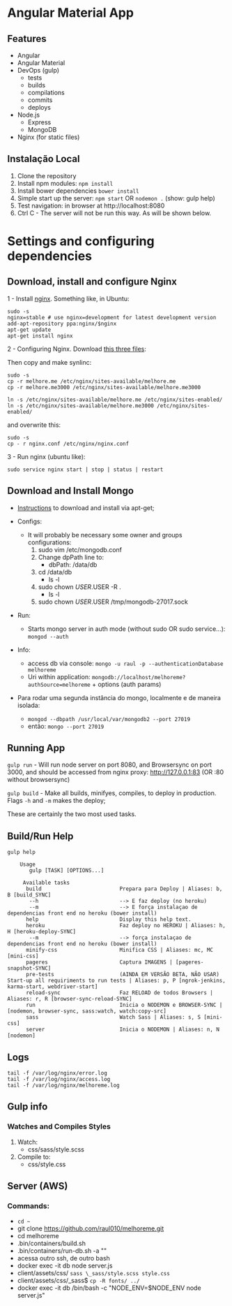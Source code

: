 # Angular Material App

## Features
* Angular
* Angular Material
* DevOps (gulp)
    * tests
    * builds
    * compilations
    * commits
    * deploys
* Node.js
    * Express
    * MongoDB
* Nginx (for static files)


## Instalação Local
1. Clone the repository
2. Install npm modules: `npm install`
3. Install bower dependencies `bower install`
4. Simple start up the server: `npm start` OR  `nodemon .` (show: gulp help)
5. Test navigation: in browser at http://localhost:8080
6. Ctrl C - The server will not be run this way. As will be shown below.

# Settings and configuring dependencies

## Download, install and configure Nginx

1 - Install [nginx](https://www.nginx.com/resources/wiki/start/topics/tutorials/install/). Something like, in Ubuntu:

    sudo -s
    nginx=stable # use nginx=development for latest development version
    add-apt-repository ppa:nginx/$nginx
    apt-get update
    apt-get install nginx

2 - Configuring Nginx. Download [this three files](https://drive.google.com/open?id=0B7xj8KJbuS8vSXV0MVY0eUlkU0k):

Then copy and make synlinc:
    
    sudo -s
    cp -r melhore.me /etc/nginx/sites-available/melhore.me
    cp -r melhore.me3000 /etc/nginx/sites-available/melhore.me3000
    
    ln -s /etc/nginx/sites-available/melhore.me /etc/nginx/sites-enabled/
    ln -s /etc/nginx/sites-available/melhore.me3000 /etc/nginx/sites-enabled/

and overwrite this:
    
    sudo -s
    cp - r nginx.conf /etc/nginx/nginx.conf
    
3 - Run nginx (ubuntu like):
    
    sudo service nginx start | stop | status | restart
    

## Download and Install Mongo

* [Instructions](https://docs.mongodb.org/manual/tutorial/install-mongodb-on-ubuntu/) to download and install via apt-get;
* Configs:
    * It will probably be necessary some owner and groups configurations:
        1. sudo vim /etc/mongodb.conf
        2. Change dpPath line to:
            * dbPath: /data/db
        3. cd /data/db
            * ls -l
        4. sudo chown $USER.$USER -R .
            * ls -l
        5. sudo chown $USER.$USER /tmp/mongodb-27017.sock
* Run:
    * Starts mongo server in auth mode (without sudo OR sudo service...): `mongod --auth`
    
* Info:
    * access db via console: `mongo -u raul -p --authenticationDatabase melhoreme`
    * Uri within application: `mongodb://localhost/melhoreme?authSource=melhoreme` + options  (auth params)

* Para rodar uma segunda instância do mongo, localmente e de maneira isolada:
    * `mongod --dbpath /usr/local/var/mongodb2 --port 27019`
    * então: `mongo --port 27019`

## Running App

`gulp run` - Will run node server on port 8080, and Browsersync on port 3000, and should be accessed from nginx proxy: http://127.0.0.1:83 (OR :80 without browsersync)

`gulp build` - Make all builds, minifyes, compiles, to deploy in production. Flags `-h` and `-m` makes the deploy;

These are certainly the two most used tasks.

## Build/Run Help
`gulp help`

        Usage
           gulp [TASK] [OPTIONS...]
         
         Available tasks
          build                         Prepara para Deploy | Aliases: b, B [build_SYNC] 
           --h                          --> E faz deploy (no heroku) 
           --m                          --> E força instalaçao de dependencias front end no heroku (bower install)
          help                          Display this help text.
          heroku                        Faz deploy no HEROKU | Aliases: h, H [heroku-deploy-SYNC] 
           --m                          --> força instalaçao de dependencias front end no heroku (bower install)
          minify-css                    Minifica CSS | Aliases: mc, MC [mini-css]
          pageres                       Captura IMAGENS | [pageres-snapshot-SYNC]
          pre-tests                     (AINDA EM VERSÃO BETA, NÃO USAR) Start-up all requiriments to run tests | Aliases: p, P [ngrok-jenkins, karma-start, webdriver-start]
          reload-sync                   Faz RELOAD de todos Browsers | Aliases: r, R [browser-sync-reload-SYNC]
          run                           Inicia o NODEMON e BROWSER-SYNC | [nodemon, browser-sync, sass:watch, watch:copy-src]
          sass                          Watch Sass | Aliases: s, S [mini-css]
          server                        Inicia o NODEMON | Aliases: n, N [nodemon]

## Logs

    tail -f /var/log/nginx/error.log
    tail -f /var/log/nginx/access.log
    tail -f /var/log/nginx/melhoreme.log
    
## Gulp info
### Watches and Compiles Styles
1. Watch:
    - css/sass/style.scss
2. Compile to:
    - css/style.css

## Server (AWS)
### Commands:
* `cd ~`
* git clone https://github.com/raul010/melhoreme.git
* cd melhoreme
* .bin/containers/build.sh
* .bin/containers/run-db.sh -a "" 
* acessa outro ssh, de outro bash
* docker exec -it db node server.js
* client/assets/css/ `sass \_sass/style.scss style.css`
* client/assets/css/\_sass$ `cp -R fonts/ ../`
* docker exec -it db /bin/bash -c "NODE\_ENV=$NODE\_ENV node server.js"
